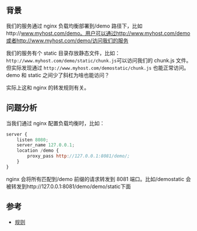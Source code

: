 ## 背景

我们的服务通过 nginx 负载均衡部署到/demo 路径下，比如http://www.myhost.com/demo。用户可以通过http://www.myhost.com/demo或者http://www.myhost.com/demo/访问我们的服务

我们的服务有个 static 目录存放静态文件，比如：`http://www.myhost.com/demo/static/chunk.js`可以访问我们的 chunk.js 文件。但实际发现通过 `http://www.myhost.com/demostatic/chunk.js` 也能正常访问。demo 和 static 之间少了斜杠为啥也能访问？

实际上这和 nginx 的转发规则有关。

## 问题分析

当我们通过 nginx 配置负载均衡时，比如：

```js
server {
    listen 8080;
    server_name 127.0.0.1;
    location /demo {
	    proxy_pass http://127.0.0.1:8081/demo/;
    }
}
```

nginx 会将所有匹配到/demo 前缀的请求转发到 8081 端口。比如/demostatic 会被转发到http://127.0.0.1:8081/demo/demo/static下面

## 参考

- [规则](https://blog.csdn.net/zxl1990_ok/article/details/126131643)
